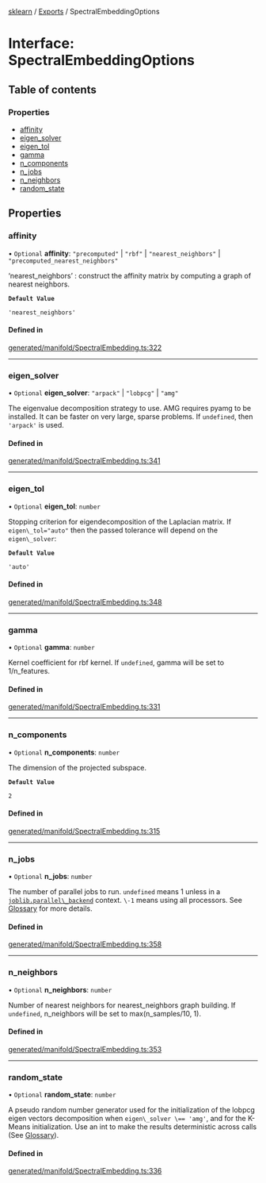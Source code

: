 [sklearn](../readme.md) / [Exports](../modules.md) / SpectralEmbeddingOptions

# Interface: SpectralEmbeddingOptions

## Table of contents

### Properties

- [affinity](SpectralEmbeddingOptions.md#affinity)
- [eigen\_solver](SpectralEmbeddingOptions.md#eigen_solver)
- [eigen\_tol](SpectralEmbeddingOptions.md#eigen_tol)
- [gamma](SpectralEmbeddingOptions.md#gamma)
- [n\_components](SpectralEmbeddingOptions.md#n_components)
- [n\_jobs](SpectralEmbeddingOptions.md#n_jobs)
- [n\_neighbors](SpectralEmbeddingOptions.md#n_neighbors)
- [random\_state](SpectralEmbeddingOptions.md#random_state)

## Properties

### affinity

• `Optional` **affinity**: ``"precomputed"`` \| ``"rbf"`` \| ``"nearest_neighbors"`` \| ``"precomputed_nearest_neighbors"``

‘nearest\_neighbors’ : construct the affinity matrix by computing a graph of nearest neighbors.

**`Default Value`**

`'nearest_neighbors'`

#### Defined in

[generated/manifold/SpectralEmbedding.ts:322](https://github.com/transitive-bullshit/scikit-learn-ts/blob/367336a/packages/sklearn/src/generated/manifold/SpectralEmbedding.ts#L322)

___

### eigen\_solver

• `Optional` **eigen\_solver**: ``"arpack"`` \| ``"lobpcg"`` \| ``"amg"``

The eigenvalue decomposition strategy to use. AMG requires pyamg to be installed. It can be faster on very large, sparse problems. If `undefined`, then `'arpack'` is used.

#### Defined in

[generated/manifold/SpectralEmbedding.ts:341](https://github.com/transitive-bullshit/scikit-learn-ts/blob/367336a/packages/sklearn/src/generated/manifold/SpectralEmbedding.ts#L341)

___

### eigen\_tol

• `Optional` **eigen\_tol**: `number`

Stopping criterion for eigendecomposition of the Laplacian matrix. If `eigen\_tol="auto"` then the passed tolerance will depend on the `eigen\_solver`:

**`Default Value`**

`'auto'`

#### Defined in

[generated/manifold/SpectralEmbedding.ts:348](https://github.com/transitive-bullshit/scikit-learn-ts/blob/367336a/packages/sklearn/src/generated/manifold/SpectralEmbedding.ts#L348)

___

### gamma

• `Optional` **gamma**: `number`

Kernel coefficient for rbf kernel. If `undefined`, gamma will be set to 1/n\_features.

#### Defined in

[generated/manifold/SpectralEmbedding.ts:331](https://github.com/transitive-bullshit/scikit-learn-ts/blob/367336a/packages/sklearn/src/generated/manifold/SpectralEmbedding.ts#L331)

___

### n\_components

• `Optional` **n\_components**: `number`

The dimension of the projected subspace.

**`Default Value`**

`2`

#### Defined in

[generated/manifold/SpectralEmbedding.ts:315](https://github.com/transitive-bullshit/scikit-learn-ts/blob/367336a/packages/sklearn/src/generated/manifold/SpectralEmbedding.ts#L315)

___

### n\_jobs

• `Optional` **n\_jobs**: `number`

The number of parallel jobs to run. `undefined` means 1 unless in a [`joblib.parallel\_backend`](https://joblib.readthedocs.io/en/latest/parallel.html#joblib.parallel_backend "(in joblib v1.3.0.dev0)") context. `\-1` means using all processors. See [Glossary](../../glossary.html#term-n_jobs) for more details.

#### Defined in

[generated/manifold/SpectralEmbedding.ts:358](https://github.com/transitive-bullshit/scikit-learn-ts/blob/367336a/packages/sklearn/src/generated/manifold/SpectralEmbedding.ts#L358)

___

### n\_neighbors

• `Optional` **n\_neighbors**: `number`

Number of nearest neighbors for nearest\_neighbors graph building. If `undefined`, n\_neighbors will be set to max(n\_samples/10, 1).

#### Defined in

[generated/manifold/SpectralEmbedding.ts:353](https://github.com/transitive-bullshit/scikit-learn-ts/blob/367336a/packages/sklearn/src/generated/manifold/SpectralEmbedding.ts#L353)

___

### random\_state

• `Optional` **random\_state**: `number`

A pseudo random number generator used for the initialization of the lobpcg eigen vectors decomposition when `eigen\_solver \== 'amg'`, and for the K-Means initialization. Use an int to make the results deterministic across calls (See [Glossary](../../glossary.html#term-random_state)).

#### Defined in

[generated/manifold/SpectralEmbedding.ts:336](https://github.com/transitive-bullshit/scikit-learn-ts/blob/367336a/packages/sklearn/src/generated/manifold/SpectralEmbedding.ts#L336)
